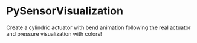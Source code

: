 # PySensorVisualization
 
 Create a cylindric actuator with bend animation following the real actuator and pressure visualization with colors!  
